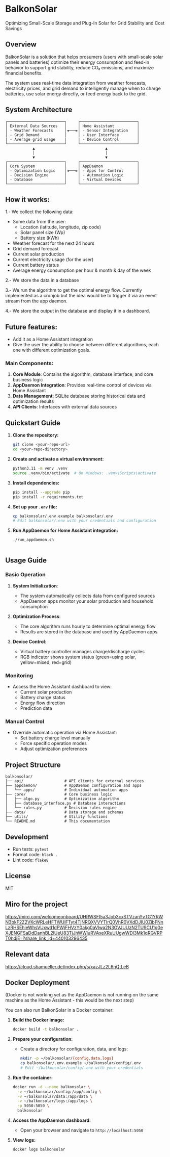 # BalkonSolar

Optimizing Small-Scale Storage and Plug-In Solar for Grid Stability and Cost Savings

## Overview

BalkonSolar is a solution that helps prosumers (users with small-scale solar panels and batteries) optimize their energy consumption and feed-in behavior to support grid stability, reduce CO₂ emissions, and maximize financial benefits.

The system uses real-time data integration from weather forecasts, electricity prices, and grid demand to intelligently manage when to charge batteries, use solar energy directly, or feed energy back to the grid.

## System Architecture

```
┌─────────────────────────┐     ┌─────────────────────────┐
│ External Data Sources   │     │ Home Assistant          │
│ - Weather Forecasts     │◄───►│ - Sensor Integration    │   
│ - Grid Demand           │     │ - User Interface        │
| - Average grid usage    |     | - Device Control        │
└─────────────────────────┘     └─────────────────────────┘
            ▲                               ▲
            │                               │
            ▼                               ▼
┌─────────────────────────┐     ┌─────────────────────────┐
│ Core System             │     │ AppDaemon               │
│ - Optimization Logic    │◄───►│ - Apps for Control      │
│ - Decision Engine       │     │ - Automation Logic      │
│ - Database              │     │ - Virtual Devices       │
└─────────────────────────┘     └─────────────────────────┘
```

## How it works:

1.- We collect the following data: 
- Some data from the user:
  - Location (latitude, longitude, zip code)
  - Solar panel size (Wp)
  - Battery size (kWh)
- Weather forecast for the next 24 hours
- Grid demand forecast
- Current solar production
- Current electricity usage (for the user)
- Current battery status
- Average energy consumption per hour & month & day of the week

2.- We store the data in a database

3.- We run the algorithm to get the optimal energy flow. Currently implemented as a cronjob but the idea would be to trigger it via an event stream from the app daemon.

4.- We store the output in the database and display it in a dashboard.

## Future features:

- Add it as a Home Assistant integration
- Give the user the ability to choose between different algorithms, each one with different optimization goals.


### Main Components:

1. **Core Module**: Contains the algorithm, database interface, and core business logic
2. **AppDaemon Integration**: Provides real-time control of devices via Home Assistant
3. **Data Management**: SQLite database storing historical data and optimization results
4. **API Clients**: Interfaces with external data sources

## Quickstart Guide

1. **Clone the repository:**
   ```bash
   git clone <your-repo-url>
   cd <your-repo-directory>
   ```

2. **Create and activate a virtual environment:**
   ```bash
   python3.11 -m venv .venv
   source .venv/bin/activate  # On Windows: .venv\Scripts\activate
   ```

3. **Install dependencies:**
   ```bash
   pip install --upgrade pip
   pip install -r requirements.txt
   ```

4. **Set up your `.env` file:**
   ```bash
   cp balkonsolar/.env.example balkonsolar/.env
   # Edit balkonsolar/.env with your credentials and configuration
   ```

5. **Run AppDaemon for Home Assistant integration:**
   ```bash
   ./run_appdaemon.sh
   ```

   ```

## Usage Guide

### Basic Operation

1. **System Initialization**:
   - The system automatically collects data from configured sources
   - AppDaemon apps monitor your solar production and household consumption

2. **Optimization Process**:
   - The core algorithm runs hourly to determine optimal energy flow
   - Results are stored in the database and used by AppDaemon apps

3. **Device Control**:
   - Virtual battery controller manages charge/discharge cycles
   - RGB indicator shows system status (green=using solar, yellow=mixed, red=grid)

### Monitoring

- Access the Home Assistant dashboard to view:
  - Current solar production
  - Battery charge status
  - Energy flow direction
  - Prediction data

### Manual Control

- Override automatic operation via Home Assistant:
  - Set battery charge level manually
  - Force specific operation modes
  - Adjust optimization preferences

## Project Structure

```
balkonsolar/
├── api/                  # API clients for external services
├── appdaemon/            # AppDaemon configuration and apps
│   └── apps/             # Individual automation apps
├── core/                 # Core business logic
│   ├── algo.py           # Optimization algorithm
│   ├── database_interface.py # Database interactions
│   └── rules.py          # Decision rules engine
├── data/                 # Data storage and schemas
├── utils/                # Utility functions
└── README.md             # This documentation
```

## Development

- Run tests: `pytest`
- Format code: `black .`
- Lint code: `flake8`

## License

MIT

## Miro for the project
https://miro.com/welcomeonboard/UHRWSFI5a3Job3cxSTVzanYvTG1YRWN3bkF2Z2VKcWRLeHFTWUlFTyt4TjNRQXVVYTIrQ0VhR0VXdDJIU0ZibFNnLzRHSEhieWhsVUxwd1dPWjFHVzY0akg0aVlwa2N3OVJUUzN2TU9CU1g0eXJENGFSaDdDanhBL2lUeU83TjJhWWluRVAxeXRuUUgwWDl3Mk1qRGVRPT0hdjE=?share_link_id=440103296435

## Relevant data
https://cloud.sbamueller.de/index.php/s/xazJLz2L6nQtLeB

## Docker Deployment

(Docker is not working yet as the AppDaemon is not running on the same machine as the Home Assistant - this would be the next step)

You can also run BalkonSolar in a Docker container:

1. **Build the Docker image:**
   ```bash
   docker build -t balkonsolar .
   ```

2. **Prepare your configuration:**
   - Create a directory for configuration, data, and logs:
     ```bash
     mkdir -p ~/balkonsolar/{config,data,logs}
     cp balkonsolar/.env.example ~/balkonsolar/config/.env
     # Edit ~/balkonsolar/config/.env with your credentials
     ```

3. **Run the container:**
   ```bash
   docker run -d --name balkonsolar \
     -v ~/balkonsolar/config:/app/config \
     -v ~/balkonsolar/data:/app/data \
     -v ~/balkonsolar/logs:/app/logs \
     -p 5050:5050 \
     balkonsolar
   ```

4. **Access the AppDaemon dashboard:**
   - Open your browser and navigate to `http://localhost:5050`

5. **View logs:**
   ```bash
   docker logs balkonsolar
